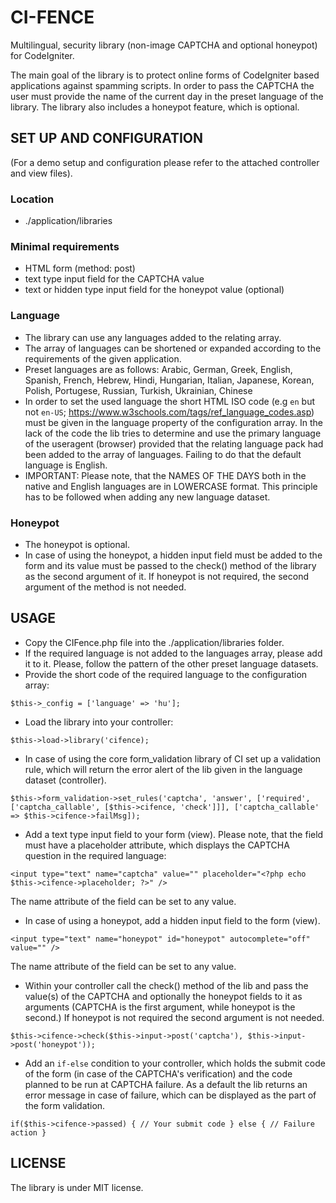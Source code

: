 # CI-FENCE

Multilingual, security library (non-image CAPTCHA and optional honeypot) for CodeIgniter.

The main goal of the library is to protect online forms of CodeIgniter based applications against spamming scripts.
In order to pass the CAPTCHA the user must provide the name of the current day in the preset language of the library.
The library also includes a honeypot feature, which is optional.

## SET UP AND CONFIGURATION

(For a demo setup and configuration please refer to the attached controller and view files).

### Location

* ./application/libraries

### Minimal requirements

* HTML form (method: post)
* text type input field for the CAPTCHA value
* text or hidden type input field for the honeypot value (optional)

### Language

* The library can use any languages added to the relating array.
* The array of languages can be shortened or expanded according to the requirements of the given application.
* Preset languages are as follows:
Arabic, German, Greek, English, Spanish, French, Hebrew, Hindi, Hungarian, Italian, Japanese, Korean, Polish, Portugese, Russian, Turkish, Ukrainian, Chinese
* In order to set the used language the short HTML ISO code (e.g `en` but not `en-US`; <https://www.w3schools.com/tags/ref_language_codes.asp>) must be given in the language property of the configuration array. In the lack of the code the lib tries to determine and use the primary language of the useragent (browser) provided that the relating language pack had been added to the array of languages. Failing to do that the default language is English.
* IMPORTANT: Please note, that the NAMES OF THE DAYS both in the native and English languages are in LOWERCASE format. This principle has to be followed when adding any new language dataset.

### Honeypot

* The honeypot is optional.
* In case of using the honeypot, a hidden input field must be added to the form and its value must be passed to the check() method of the library as the second argument of it. If honeypot is not required, the second argument of the method is not needed.

## USAGE

* Copy the CIFence.php file into the ./application/libraries folder.
* If the required language is not added to the languages array, please add it to it. Please, follow the pattern of the other preset language datasets.
* Provide the short code of the required language to the configuration array:

```
$this->_config = ['language' => 'hu'];
```

* Load the library into your controller:

```
$this->load->library('cifence);
```

* In case of using the core form_validation library of CI set up a validation rule, which will return the error alert of the lib given in the language dataset (controller).

```
$this->form_validation->set_rules('captcha', 'answer', ['required', ['captcha_callable', [$this->cifence, 'check']]], ['captcha_callable' => $this->cifence->failMsg]);
```

* Add a text type input field to your form (view). Please note, that the field must have a placeholder attribute, which displays the CAPTCHA question in the required language:

```
<input type="text" name="captcha" value="" placeholder="<?php echo $this->cifence->placeholder; ?>" />
```

The name attribute of the field can be set to any value.

* In case of using a honeypot, add a hidden input field to the form (view).

```
<input type="text" name="honeypot" id="honeypot" autocomplete="off" value="" />
```

The name attribute of the field can be set to any value.

* Within your controller call the check() method of the lib and pass the value(s) of the CAPTCHA and optionally the honeypot fields to it as arguments (CAPTCHA is the first argument, while honeypot is the second.) If honeypot is not required the second argument is not needed.

```
$this->cifence->check($this->input->post('captcha'), $this->input->post('honeypot'));
```

* Add an `if-else` condition to your controller, which holds the submit code of the form (in case of the CAPTCHA's verification) and the code planned to be run at CAPTCHA failure. As a default the lib returns an error message in case of failure, which can be displayed as the part of the form validation.

```
if($this->cifence->passed) { // Your submit code } else { // Failure action }
```

## LICENSE

The library is under MIT license.
